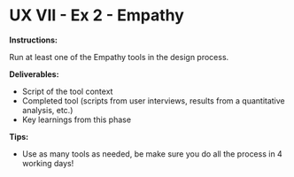 # UX VII - Ex 2 - Empathy

**Instructions:** 

Run at least one of the Empathy tools in the design process.

**Deliverables:** 

- Script of the tool context
- Completed tool (scripts from user interviews, results from a quantitative analysis, etc.)
- Key learnings from this phase

**Tips:**

- Use as many tools as needed, be make sure you do all the process in 4 working days!
